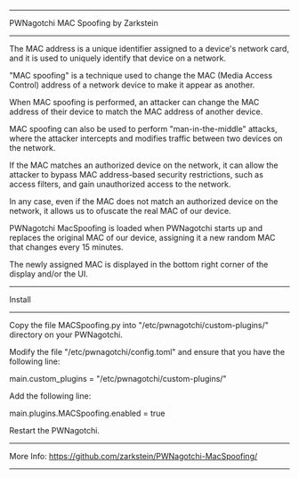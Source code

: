 *****
PWNagotchi MAC Spoofing by Zarkstein
*****

The MAC address is a unique identifier assigned to a device's network card, and it is used to uniquely identify that device on a network.

"MAC spoofing" is a technique used to change the MAC (Media Access Control) address of a network device to make it appear as another.

When MAC spoofing is performed, an attacker can change the MAC address of their device to match the MAC address of another device.

MAC spoofing can also be used to perform "man-in-the-middle" attacks, where the attacker intercepts and modifies traffic between two devices on the network.

If the MAC matches an authorized device on the network, it can allow the attacker to bypass MAC address-based security restrictions, such as access filters, and gain unauthorized access to the network.

In any case, even if the MAC does not match an authorized device on the network, it allows us to ofuscate the real MAC of our device.

PWNagotchi MacSpoofing is loaded when PWNagotchi starts up and replaces the original MAC of our device, assigning it a new random MAC that changes every 15 minutes.

The newly assigned MAC is displayed in the bottom right corner of the display and/or the UI.


*****
Install
*****


Copy the file MACSpoofing.py into "/etc/pwnagotchi/custom-plugins/" directory on your PWNagotchi.

Modify the file "/etc/pwnagotchi/config.toml" and ensure that you have the following line:

main.custom_plugins = "/etc/pwnagotchi/custom-plugins/"

Add the following line:

main.plugins.MACSpoofing.enabled = true

Restart the PWNagotchi.


*****
More Info: 
https://github.com/zarkstein/PWNagotchi-MacSpoofing/
*****




